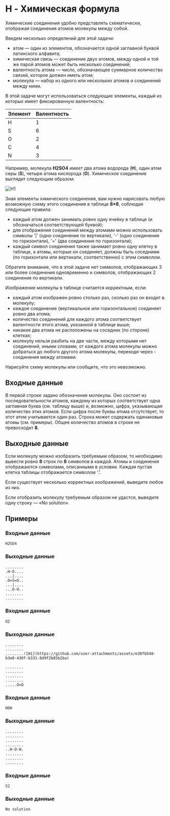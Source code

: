 # H - Химическая формула

Химические соединения удобно представлять схематически, отображая соединения атомов молекулы между собой.

Введем несколько определений для этой задачи:
- атом — один из элементов, обозначается одной заглавной буквой латинского алфавита;
- химическая связь — соединение двух атомов, между одной и той же парой атомов может быть несколько соединений;
- валентность атома — число, обозначающее суммарное количество связей, которое должен иметь атом;
- молекула — набор из одного или нескольких атомов и соединений между ними.

В этой задаче могут использоваться следующие элементы, каждый из которых имеет фиксированную валентность:

| Элемент | Валентность |
| ------- | ----------- |
| H | 1 |
| S | 6 |
| O | 2 |
| C | 4 |
| N | 3 | 

Например, молекула **H2SO4** имеет два атома водорода (**H**), один атом серы (**S**), четыре атома кислорода (**O**).
Химическое соединение выглядит следующим образом:

![H1](https://github.com/user-attachments/assets/bb230d95-7376-450a-8a88-f82b1fd79a5c)


Зная элементы химического соединения, вам нужно нарисовать любую возможную схему этого соединения в таблице **8×8**, соблюдая следующие правила:

- каждый атом должен занимать ровно одну ячейку в таблице (и обозначаться соответствующей буквой);
- для отображения соединений между атомами можно использовать символы '|' (одно соединение по вертикали), '-' (одно соединение по горизонтали), '=' (два соединения по горизонтали);
- каждый символ соединения также занимает ровно одну клетку в таблице, а атомы, которые он соединяет, должны быть соседними (по горизонтали или вертикали, соответственно) с этим символом.

Обратите внимание, что в этой задаче нет символов, отображающих 3 или более соединения одновременно и символов, отображающих 2 соединения по вертикали.

Изображение молекулы в таблице считается корректным, если:
- каждый атом изображен ровно столько раз, сколько раз он входит в молекулу;
- каждое соединение (вертикальное или горизонтальное) соединяет ровно два атома;
- количество соединений для каждого атома соответствует валентности этого атома, указанной в таблице выше;
- никакие два атома не расположены на соседних (по стороне) клетках;
- молекулу нельзя разбить на две части, между которыми нет соединений, иными словами, от каждого атома молекулы можно добраться до любого другого атома молекулы, переходя через - соединения между атомами.

Нарисуйте схему молекулы или сообщите, что это невозможно.

## Входные данные
В первой строке задано обозначение молекулы. Оно состоит из последовательности атомов, каждому из которых соответствует одна заглавная буква (см. таблицу выше) и, возможно, цифра, указывающая количество этих атомов. Если цифра после буквы атома отсутствует, то этот атом учитывается один раз. Строка может содержать одинаковые атомы (см. примеры). Общее количество атомов в строке не превосходит **8**.

## Выходные данные
Если молекулу можно изобразить требуемым образом, то необходимо вывести ровно **8** строк по **8** символов в каждой.
Атомы и соединения отображаются символами, описанными в условии. Каждая пустая клетка таблицы отображается символом '.'.

Если существует несколько корректных изображений, выведите любое из них.

Если отобразить молекулу требуемым образом не удастся, выведите одну строку — «No solution».

## Примеры
### Входные данные
```
H2SO4
```
### Выходные данные
```
........
.H-O....
...|....
.O=S=O..
...|....
...O-H..
........
........
```
### Входные данные
```
O2
```
### Выходные данные
```
........
........
........![H1](https://github.com/user-attachments/assets/e30fb548-b3e0-430f-b331-8d9f2b85b2ba)

........
........
........
........
.....O=O
```
### Входные данные
```
HOH
```
### Выходные данные
```
........
........
........
........
..H-O-H.
........
........
........
```
### Входные данные
```
S2
```
### Выходные данные
```
No solution
```
